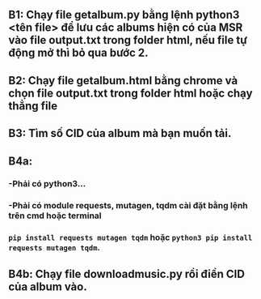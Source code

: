 ## B1: Chạy file getalbum.py bằng lệnh python3 <tên file> để lưu các albums hiện có của MSR vào file output.txt trong folder html, nếu file tự động mở thì bỏ qua bước 2.

## B2: Chạy file getalbum.html bằng chrome và chọn file output.txt trong folder html hoặc chạy thẳng file

## B3: Tìm số CID của album mà bạn muốn tải.

## B4a:

### -Phải có python3...

### -Phải có module requests, mutagen, tqdm cài đặt bằng lệnh trên cmd hoặc terminal 

### `pip install requests mutagen tqdm` hoặc `python3 pip install requests mutagen tqdm`.

## B4b: Chạy file downloadmusic.py rồi điền CID của album vào.
